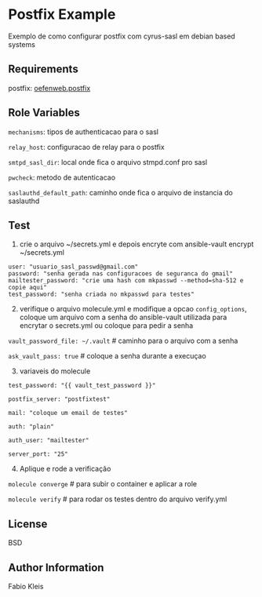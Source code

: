 Postfix Example
=========

Exemplo de como configurar postfix com cyrus-sasl em debian based systems

Requirements
------------
  postfix: [oefenweb.postfix](https://github.com/Oefenweb/ansible-postfix)
 
Role Variables
--------------

 `mechanisms`: tipos de authenticacao para o sasl
 
 `relay_host`: configuracao de relay para o postfix
 
 `smtpd_sasl_dir`: local onde fica o arquivo stmpd.conf pro sasl
 
 `pwcheck`: metodo de autenticacao 
 
 `saslauthd_default_path`: caminho onde fica o arquivo de instancia do saslauthd

Test
---
1. crie o arquivo ~/secrets.yml e depois encryte com ansible-vault encrypt ~/secrets.yml
```
user: "usuario_sasl_passwd@gmail.com"
password: "senha gerada nas configuracoes de seguranca do gmail"
mailtester_password: "crie uma hash com mkpasswd --method=sha-512 e copie aqui"
test_password: "senha criada no mkpasswd para testes"
```

2. verifique o arquivo molecule.yml e modifique a opcao `config_options`, coloque um arquivo com a senha do ansible-vault utilizada para encrytar o secrets.yml ou coloque para pedir a senha

`vault_password_file: ~/.vault` # caminho para o arquivo com a senha

`ask_vault_pass: true` # coloque a senha durante a execuçao

3. variaveis do molecule

`test_password: "{{ vault_test_password }}"`

`postfix_server: "postfixtest"`

`mail: "coloque um email de testes"`

`auth: "plain"`

`auth_user: "mailtester"`

`server_port: "25"`

4. Aplique e rode a verificação

`molecule converge` # para subir o container e aplicar a role

`molecule verify` # para rodar os testes dentro do arquivo verify.yml

License
-------

BSD

Author Information
------------------

Fabio Kleis
